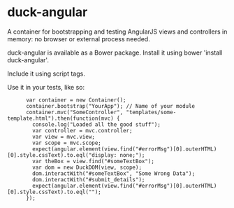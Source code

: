 duck-angular
============

A container for bootstrapping and testing AngularJS views and controllers in memory: no browser or external process needed.

duck-angular is available as a Bower package. Install it using bower 'install duck-angular'.

Include it using script tags.

Use it in your tests, like so:

          var container = new Container();
          container.bootstrap("YourApp"); // Name of your module
          container.mvc("SomeController", "templates/some-template.html").then(function(mvc) {
            console.log("Loaded all the good stuff");
            var controller = mvc.controller;
            var view = mvc.view;
            var scope = mvc.scope;
            expect(angular.element(view.find("#errorMsg")[0].outerHTML)[0].style.cssText).to.eql("display: none;");
            var theBox = view.find("#someTextBox");
            var dom = new DuckDOM(view, scope);
            dom.interactWith("#someTextBox", "Some Wrong Data");
            dom.interactWith("#submit_details");
            expect(angular.element(view.find("#errorMsg")[0].outerHTML)[0].style.cssText).to.eql("");
          });
